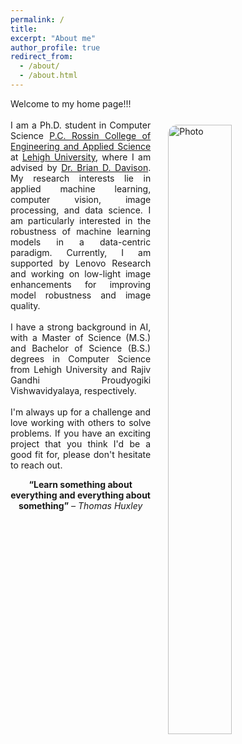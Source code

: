 ```yaml
---
permalink: /
title:
excerpt: "About me"
author_profile: true
redirect_from:
  - /about/
  - /about.html
---
```



<!-- <img align="right" src="https://cseveren.github.io/images/dp.png" alt="Photo" style="width: 210px; border-radius: 10px; padding: 8px 8px 8px 8px"/> -->

<p style="text-align: justify;">
Welcome to my home page!!!
<br>
<img align="right" src="https://eashanadhikarla.github.io/images/dp.png" alt="Photo" style="width: 45%; height: 50%; border-radius: 40px; padding: 25px 25px 25px 25px"/>
<br>
I am a Ph.D. student in Computer Science <a href="https://engineering.lehigh.edu">P.C. Rossin College of Engineering and Applied Science</a> at <a href="https://www1.lehigh.edu">Lehigh University</a>, where I am advised by <a href="http://www.cse.lehigh.edu/~brian/">Dr. Brian D. Davison</a>. My research interests lie in applied machine learning, computer vision, image processing, and data science. I am particularly interested in the robustness of machine learning models in a data-centric paradigm. Currently, I am supported by Lenovo Research and working on low-light image enhancements for improving model robustness and image quality.
<br><br>
I have a strong background in AI, with a Master of Science (M.S.) and Bachelor of Science (B.S.) degrees in Computer Science from Lehigh University and Rajiv Gandhi Proudyogiki Vishwavidyalaya, respectively.
<br><br>
I'm always up for a challenge and love working with others to solve problems. If you have an exciting project that you think I'd be a good fit for, please don't hesitate to reach out.
</p>
<p style="text-align: center;"><b>“Learn something about everything and everything about something”</b><i> – Thomas Huxley</i></p>

